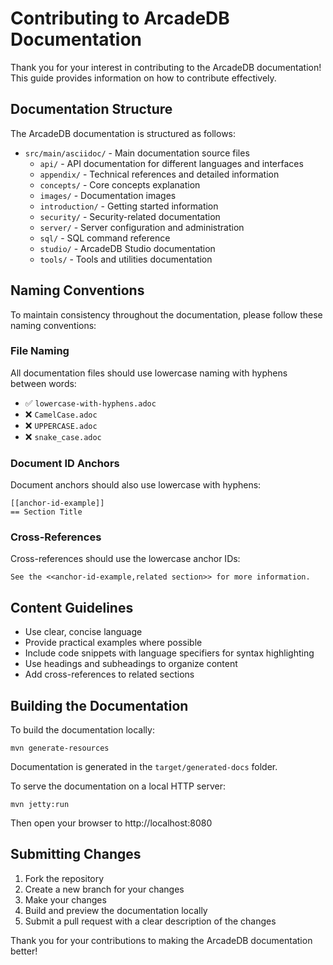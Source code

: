 # Contributing to ArcadeDB Documentation

Thank you for your interest in contributing to the ArcadeDB documentation! This guide provides information on how to contribute effectively.

## Documentation Structure

The ArcadeDB documentation is structured as follows:

- `src/main/asciidoc/` - Main documentation source files
  - `api/` - API documentation for different languages and interfaces
  - `appendix/` - Technical references and detailed information
  - `concepts/` - Core concepts explanation
  - `images/` - Documentation images
  - `introduction/` - Getting started information
  - `security/` - Security-related documentation
  - `server/` - Server configuration and administration
  - `sql/` - SQL command reference
  - `studio/` - ArcadeDB Studio documentation
  - `tools/` - Tools and utilities documentation

## Naming Conventions

To maintain consistency throughout the documentation, please follow these naming conventions:

### File Naming

All documentation files should use lowercase naming with hyphens between words:

- ✅ `lowercase-with-hyphens.adoc`
- ❌ `CamelCase.adoc`
- ❌ `UPPERCASE.adoc`
- ❌ `snake_case.adoc`

### Document ID Anchors

Document anchors should also use lowercase with hyphens:

```asciidoc
[[anchor-id-example]]
== Section Title
```

### Cross-References

Cross-references should use the lowercase anchor IDs:

```asciidoc
See the <<anchor-id-example,related section>> for more information.
```

## Content Guidelines

- Use clear, concise language
- Provide practical examples where possible
- Include code snippets with language specifiers for syntax highlighting
- Use headings and subheadings to organize content
- Add cross-references to related sections

## Building the Documentation

To build the documentation locally:

```shell
mvn generate-resources
```

Documentation is generated in the `target/generated-docs` folder.

To serve the documentation on a local HTTP server:

```shell
mvn jetty:run
```

Then open your browser to http://localhost:8080

## Submitting Changes

1. Fork the repository
2. Create a new branch for your changes
3. Make your changes
4. Build and preview the documentation locally
5. Submit a pull request with a clear description of the changes

Thank you for your contributions to making the ArcadeDB documentation better!